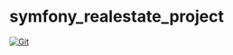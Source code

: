 # symfony_realestate_project

[![Git](https://app.soluble.cloud/api/v1/public/badges/b9e8252b-eb62-4d53-92fb-30f8b01dda6e.svg?orgId=666444378491)](https://app.soluble.cloud/repos/details/github.com/ayoinc/symfony_realestate_project?orgId=666444378491)  

